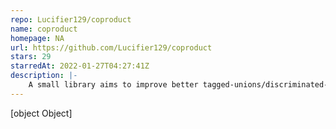 ```yaml
---
repo: Lucifier129/coproduct
name: coproduct
homepage: NA
url: https://github.com/Lucifier129/coproduct
stars: 29
starredAt: 2022-01-27T04:27:41Z
description: |-
    A small library aims to improve better tagged-unions/discriminated-unions supporting for TypeScript
---
```


[object Object]

